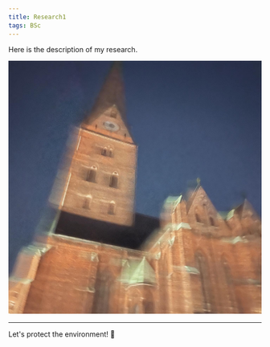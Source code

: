 ```yaml
---
title: Research1
tags: BSc
---
```

Here is the description of my research.


![test](https://github.com/1uwang/1uwang.github.io/raw/master/docs/images/3395F6E7-E427-4E9B-85F4-92274C993F44.JPG)

<!--more-->

---

Let's protect the environment! :sunrise_over_mountains:


